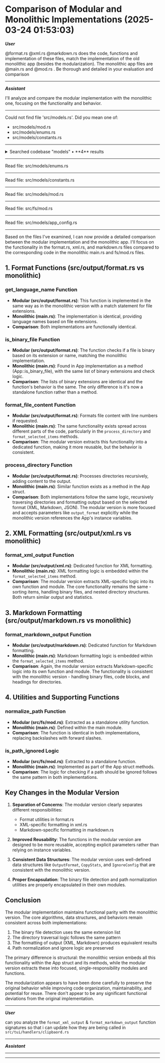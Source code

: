 <!-- Generated by SpecStory -->

# Comparison of Modular and Monolithic Implementations (2025-03-24 01:53:03)

_**User**_

@format.rs @xml.rs @markdown.rs does the code, functions and implementation of these files, match the implementation of the old monolithic app (besides the modularization). The monolithic app files are @main.rs  and @mod.rs  . Be thorough and detailed in your evaluation and comparison

---

_**Assistant**_

I'll analyze and compare the modular implementation with the monolithic one, focusing on the functionality and behavior.

---

Could not find file 'src/models.rs'. Did you mean one of:
- src/models/mod.rs
- src/models/enums.rs
- src/models/constants.rs

---

<details>
            <summary>Searched codebase "models" • **4** results</summary>
        
| File |
|------|
| `undefined` |
| `undefined` |
| `undefined` |
| `undefined` |

</details>

---

Read file: src/models/enums.rs

---

Read file: src/models/constants.rs

---

Read file: src/models/mod.rs

---

Read file: src/fs/mod.rs

---

Read file: src/models/app_config.rs

---

Based on the files I've examined, I can now provide a detailed comparison between the modular implementation and the monolithic app. I'll focus on the functionality in the format.rs, xml.rs, and markdown.rs files compared to the corresponding code in the monolithic main.rs and fs/mod.rs files.

## 1. Format Functions (src/output/format.rs vs monolithic)

### get_language_name Function
- **Modular (src/output/format.rs)**: This function is implemented in the same way as in the monolithic version with a match statement for file extensions.
- **Monolithic (main.rs)**: The implementation is identical, providing language names based on file extensions.
- **Comparison**: Both implementations are functionally identical.

### is_binary_file Function 
- **Modular (src/output/format.rs)**: The function checks if a file is binary based on its extension or name, matching the monolithic implementation.
- **Monolithic (main.rs)**: Found in App implementation as a method (App::is_binary_file), with the same list of binary extensions and check logic.
- **Comparison**: The lists of binary extensions are identical and the function's behavior is the same. The only difference is it's now a standalone function rather than a method.

### format_file_content Function
- **Modular (src/output/format.rs)**: Formats file content with line numbers if requested.
- **Monolithic (main.rs)**: The same functionality exists spread across different parts of the code, particularly in the `process_directory` and `format_selected_items` methods.
- **Comparison**: The modular version extracts this functionality into a dedicated function, making it more reusable, but the behavior is consistent.

### process_directory Function
- **Modular (src/output/format.rs)**: Processes directories recursively, adding content to the output.
- **Monolithic (main.rs)**: Similar function exists as a method in the App struct.
- **Comparison**: Both implementations follow the same logic, recursively traversing directories and formatting output based on the selected format (XML, Markdown, JSON). The modular version is more focused and accepts parameters like `output_format` explicitly while the monolithic version references the App's instance variables.

## 2. XML Formatting (src/output/xml.rs vs monolithic)

### format_xml_output Function
- **Modular (src/output/xml.rs)**: Dedicated function for XML formatting.
- **Monolithic (main.rs)**: XML formatting logic is embedded within the `format_selected_items` method.
- **Comparison**: The modular version extracts XML-specific logic into its own function and module. The core functionality remains the same - sorting items, handling binary files, and nested directory structures. Both return similar output and statistics.

## 3. Markdown Formatting (src/output/markdown.rs vs monolithic)

### format_markdown_output Function
- **Modular (src/output/markdown.rs)**: Dedicated function for Markdown formatting.
- **Monolithic (main.rs)**: Markdown formatting logic is embedded within the `format_selected_items` method.
- **Comparison**: Again, the modular version extracts Markdown-specific logic into its own function and module. The functionality is consistent with the monolithic version - handling binary files, code blocks, and headings for directories.

## 4. Utilities and Supporting Functions

### normalize_path Function
- **Modular (src/fs/mod.rs)**: Extracted as a standalone utility function.
- **Monolithic (main.rs)**: Defined within the main module.
- **Comparison**: The function is identical in both implementations, replacing backslashes with forward slashes.

### is_path_ignored Logic
- **Modular (src/fs/mod.rs)**: Extracted to a standalone function.
- **Monolithic (main.rs)**: Implemented as part of the App struct methods.
- **Comparison**: The logic for checking if a path should be ignored follows the same pattern in both implementations.

## Key Changes in the Modular Version

1. **Separation of Concerns**: The modular version clearly separates different responsibilities:
   - Format utilities in format.rs
   - XML-specific formatting in xml.rs
   - Markdown-specific formatting in markdown.rs

2. **Improved Reusability**: The functions in the modular version are designed to be more reusable, accepting explicit parameters rather than relying on instance variables.

3. **Consistent Data Structures**: The modular version uses well-defined data structures like `OutputFormat`, `CopyStats`, and `IgnoreConfig` that are consistent with the monolithic version.

4. **Proper Encapsulation**: The binary file detection and path normalization utilities are properly encapsulated in their own modules.

## Conclusion

The modular implementation maintains functional parity with the monolithic version. The core algorithms, data structures, and behaviors remain consistent across both implementations:

1. The binary file detection uses the same extension list
2. The directory traversal logic follows the same pattern
3. The formatting of output (XML, Markdown) produces equivalent results
4. Path normalization and ignore logic are preserved

The primary difference is structural: the monolithic version embeds all this functionality within the App struct and its methods, while the modular version extracts these into focused, single-responsibility modules and functions.

The modularization appears to have been done carefully to preserve the original behavior while improving code organization, maintainability, and potential for reuse. There don't appear to be any significant functional deviations from the original implementation.

---

_**User**_

can you analyze the `format_xml_output` & `format_markdown_output` function signatures so that i can update how they are being called in `src/tui/handlers/clipbaord.rs`

---

_**Assistant**_



---



---

